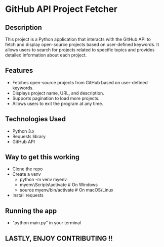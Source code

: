 # GitHub API Project Fetcher

## Description

This project is a Python application that interacts with the GitHub API to fetch and display open-source projects based on user-defined keywords. 
It allows users to search for projects related to specific topics and provides detailed information about each project.

## Features

- Fetches open-source projects from GitHub based on user-defined keywords.
- Displays project name, URL, and description.
- Supports pagination to load more projects.
- Allows users to exit the program at any time.

## Technologies Used

- Python 3.x
- Requests library
- GitHub API

## Way to get this working 

- Clone the repo 
- Create a venv
    - python -m venv myenv
    - myenv\Scripts\activate  # On Windows
    - source myenv/bin/activate  # On macOS/Linux
- Install requests

## Running the app
- "python main.py" in your terminal 

## LASTLY, ENJOY CONTRIBUTING !! 
